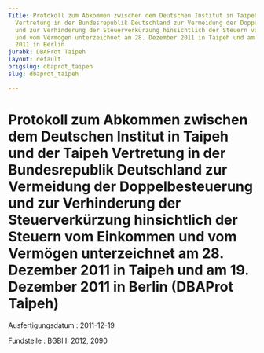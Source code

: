 ```yaml
---
Title: Protokoll zum Abkommen zwischen dem Deutschen Institut in Taipeh und der Taipeh
  Vertretung in der Bundesrepublik Deutschland zur Vermeidung der Doppelbesteuerung
  und zur Verhinderung der Steuerverkürzung hinsichtlich der Steuern vom Einkommen
  und vom Vermögen unterzeichnet am 28. Dezember 2011 in Taipeh und am 19. Dezember
  2011 in Berlin
jurabk: DBAProt Taipeh
layout: default
origslug: dbaprot_taipeh
slug: dbaprot_taipeh

---
```


# Protokoll zum Abkommen zwischen dem Deutschen Institut in Taipeh und der Taipeh Vertretung in der Bundesrepublik Deutschland zur Vermeidung der Doppelbesteuerung und zur Verhinderung der Steuerverkürzung hinsichtlich der Steuern vom Einkommen und vom Vermögen unterzeichnet am 28. Dezember 2011 in Taipeh und am 19. Dezember 2011 in Berlin (DBAProt Taipeh)

Ausfertigungsdatum
:   2011-12-19

Fundstelle
:   BGBl I: 2012, 2090

